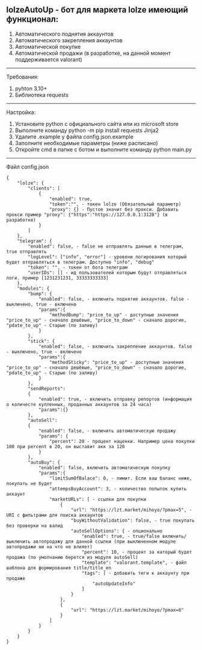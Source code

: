 lolzeAutoUp - бот для маркета lolze имеющий функционал:
-------------------------------------------
1) Автоматического поднятия аккаунтов
2) Автоматического закрепления аккаунтов
3) Автоматической покупке
4) Автоматической продажи (в разработке, на данной момент поддерживается valorant)

-------------------------------------------
Требования:

1) pyhton 3.10+
2) Библиотека requests

-------------------------------------------
Настройка:

1) Установите python с официального сайта или из microsoft store
2) Выполните команду python -m pip install requests Jinja2
3) Удалите .example у файла config.json.example
4) Заполните необходимые параметры (ниже расписано)
5) Откройте cmd в папке с ботом и выполните команду python main.py


-------------------------------------------
Файл config.json
```
{
    "lolze": {
        "clients": [
            {
                "enabled": true,
                "token":"", - токен lolze (Обязательный параметр)
                "proxy": {} - Пустое значит без прокси. Добавить прокси пример "proxy": {"https":"https://127.0.0.1:3128"} (в разработке)
            }
        ]
    },
    "telegram": {
        "enabled": false, - false не отправлять данные в телеграм, true отправлять
        "logLevel": ["info", "error"] - уровени логирования который будет отправляться в телеграм. Доступно "info", "debug"
        "token": "", - токен от бота телеграм
        "userIDs": [] - ид пользователей которым будут отправляться логи. пример [1231231231, 33333333333]
    },
    "modules": {
        "bump": {
            "enabled": false, - включить поднятие аккаунтов. false - выключено, true - включено
            "params":{
                "methodBump": "price_to_up" - доступные значения "price_to_up" - сначало дешёвые, "price_to_down" - сначало дорогие, "pdate_to_up" - Старые (по заливу)
            }
        },
        "stick": {
            "enabled": false, - включить закрепление аккаунтов. false - выключено, true - включено
            "params":{
                "methodSticky": "price_to_up" - доступные значения "price_to_up" - сначало дешёвые, "price_to_down" - сначало дорогие, "pdate_to_up" - Старые (по заливу)
            } 
        },
        "sendReports":
        {
            "enabled": true, - включить отправку репортов (информация о количесте купленных, проданных аккаунтов за 24 часа)
            "params":{} 
        },
        "autoSell":
        {
            "enabled": false, - включить автоматическую продажу
            "params": {
                "percent": 20 - процент наценки. Например цена покупки 100 при percent в 20, он выставит акк за 120
            }
        },
        "autoBuy": {
            "enabled": false, включить автоматическую покупку
            "params":{
                "limitSumOfBalace": 0, - лимит. Если ваш баланс ниже, покупать не будет
                "attempsBuyAccount": 3, - количество попыток купить аккаунт
                "marketURLs": [ - ссылки для покупки
                    {
                        "url": "https://lzt.market/mihoyo/?pmax=5", - URI с фильтрами для поиска аккаунтов
                        "buyWithoutValidation": false, - true покупать без проверки на валид
                        "autoSellOptions": { - опционально
                            "enabled": true, - true/false включить/выключить автопродажу для данной ссылки (при выключенном модуле автопродажи ни на что не влияет)
                            "percent": 10, - процент за каторый будет продажа (по умолчанию берется из модуля autoSell)
                            "template": "valorant.template", - файл шаблона для формирования title/title_en
                            "tags": [ - добавить теги к аккаунту при продаже
                                "autoUpdateInfo"
                            ]
                        }
                    },
                    {
                        "url": "https://lzt.market/mihoyo/?pmax=6"
                    }
                ]
            }
        }
    }
}
```